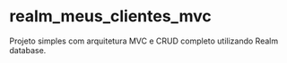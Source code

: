 # realm_meus_clientes_mvc
Projeto simples com arquitetura MVC e CRUD completo utilizando Realm database.
